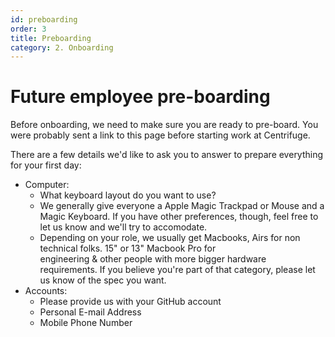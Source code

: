 ```yaml
---
id: preboarding
order: 3
title: Preboarding
category: 2. Onboarding
---
```


# Future employee pre-boarding

Before onboarding, we need to make sure you are ready to pre-board. You were probably sent a
link to this page before starting work at Centrifuge.

There are a few details we'd like to ask you to answer to prepare everything for your first day:

- Computer:
  - What keyboard layout do you want to use?
  - We generally give everyone a Apple Magic Trackpad or Mouse and a Magic Keyboard. If you have
    other preferences, though, feel free to let us know and we'll try to accomodate.
  - Depending on your role, we usually get Macbooks, Airs for non technical folks. 15" or 13" Macbook Pro for \
    engineering & other people with more bigger hardware requirements. If you believe you're part of that category,
    please let us know of the spec you want.
- Accounts:
  - Please provide us with your GitHub account
  - Personal E-mail Address
  - Mobile Phone Number
